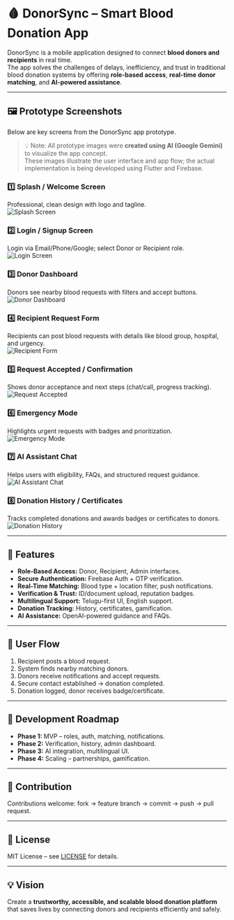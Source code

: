 # 🩸 DonorSync – Smart Blood Donation App  

DonorSync is a mobile application designed to connect **blood donors and recipients** in real time.  
The app solves the challenges of delays, inefficiency, and trust in traditional blood donation systems by offering **role-based access**, **real-time donor matching**, and **AI-powered assistance**.  

---

## 🖼️ Prototype Screenshots  

Below are key screens from the DonorSync app prototype.  

> 💡 Note: All prototype images were **created using AI (Google Gemini)** to visualize the app concept.  
> These images illustrate the user interface and app flow; the actual implementation is being developed using Flutter and Firebase.

### 1️⃣ Splash / Welcome Screen
Professional, clean design with logo and tagline.  
![Splash Screen](prototype_images/01_SplashScreen.png)

### 2️⃣ Login / Signup Screen
Login via Email/Phone/Google; select Donor or Recipient role.  
![Login Screen](prototype_images/02_LoginScreen.png)

### 3️⃣ Donor Dashboard
Donors see nearby blood requests with filters and accept buttons.  
![Donor Dashboard](prototype_images/03_DonorDashboard.png)

### 4️⃣ Recipient Request Form
Recipients can post blood requests with details like blood group, hospital, and urgency.  
![Recipient Form](prototype_images/04_RecipientForm.png)

### 5️⃣ Request Accepted / Confirmation
Shows donor acceptance and next steps (chat/call, progress tracking).  
![Request Accepted](prototype_images/05_RequestAccepted.png)

### 6️⃣ Emergency Mode
Highlights urgent requests with badges and prioritization.  
![Emergency Mode](prototype_images/06_EmergencyMode.png)

### 7️⃣ AI Assistant Chat
Helps users with eligibility, FAQs, and structured request guidance.  
![AI Assistant Chat](prototype_images/07_AIChat.png)

### 8️⃣ Donation History / Certificates
Tracks completed donations and awards badges or certificates to donors.  
![Donation History](prototype_images/08_DonationHistory.png)

---

## 🚀 Features  

- **Role-Based Access:** Donor, Recipient, Admin interfaces.  
- **Secure Authentication:** Firebase Auth + OTP verification.  
- **Real-Time Matching:** Blood type + location filter, push notifications.  
- **Verification & Trust:** ID/document upload, reputation badges.  
- **Multilingual Support:** Telugu-first UI, English support.  
- **Donation Tracking:** History, certificates, gamification.  
- **AI Assistance:** OpenAI-powered guidance and FAQs.  

---

## 📱 User Flow  

1. Recipient posts a blood request.  
2. System finds nearby matching donors.  
3. Donors receive notifications and accept requests.  
4. Secure contact established → donation completed.  
5. Donation logged, donor receives badge/certificate.  

---

## 📅 Development Roadmap  

- **Phase 1:** MVP – roles, auth, matching, notifications.  
- **Phase 2:** Verification, history, admin dashboard.  
- **Phase 3:** AI integration, multilingual UI.  
- **Phase 4:** Scaling – partnerships, gamification.  

---

## 👥 Contribution  

Contributions welcome: fork → feature branch → commit → push → pull request.  

---

## 📜 License  

MIT License – see [LICENSE](LICENSE) for details.  

---

## 💡 Vision  

Create a **trustworthy, accessible, and scalable blood donation platform** that saves lives by connecting donors and recipients efficiently and safely.
